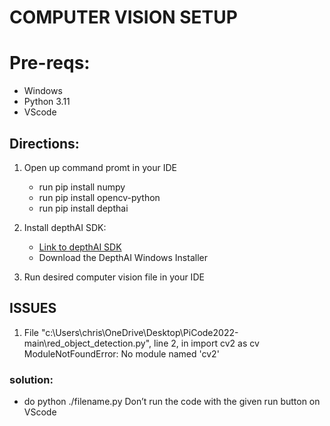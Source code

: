 # COMPUTER VISION SETUP
# Pre-reqs:
- Windows
- Python 3.11
- VScode

## Directions:
1. Open up command promt in your IDE
    - run pip install numpy
    - run pip install opencv-python
    - run pip install depthai

2. Install depthAI SDK:
    - [Link to depthAI SDK](https://docs.luxonis.com/en/latest/pages/tutorials/first_steps/ )
    - Download the DepthAI Windows Installer

3. Run desired computer vision file in your IDE

## ISSUES

1. File "c:\Users\chris\OneDrive\Desktop\PiCode2022-main\red_object_detection.py", line 2, in <module> import cv2 as cv 
ModuleNotFoundError: No module named 'cv2'

### solution:
- do python ./filename.py Don’t run the code with the given run button on VScode
